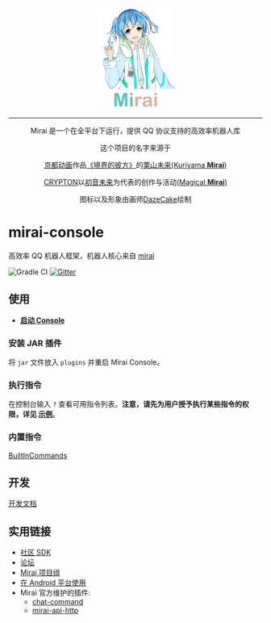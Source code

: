 <div align="center">
   <img width="160" src="https://github.com/mamoe/mirai/blob/dev/docs/mirai.png" alt="logo"></br>


   <img width="95" src="https://github.com/mamoe/mirai/blob/dev/docs/mirai.svg" alt="title">

----
Mirai 是一个在全平台下运行，提供 QQ 协议支持的高效率机器人库

这个项目的名字来源于
     <p><a href = "http://www.kyotoanimation.co.jp/">京都动画</a>作品<a href = "https://zh.moegirl.org/zh-hans/%E5%A2%83%E7%95%8C%E7%9A%84%E5%BD%BC%E6%96%B9">《境界的彼方》</a>的<a href = "https://zh.moegirl.org/zh-hans/%E6%A0%97%E5%B1%B1%E6%9C%AA%E6%9D%A5">栗山未来(Kuriyama <b>Mirai</b>)</a></p>
     <p><a href = "https://www.crypton.co.jp/">CRYPTON</a>以<a href = "https://www.crypton.co.jp/miku_eng">初音未来</a>为代表的创作与活动<a href = "https://magicalmirai.com/2019/index_en.html">(Magical <b>Mirai</b>)</a></p>
图标以及形象由画师<a href = "">DazeCake</a>绘制
</div>

# mirai-console

高效率 QQ 机器人框架，机器人核心来自 [mirai](https://github.com/mamoe/mirai)

![Gradle CI](https://github.com/mamoe/mirai-console/workflows/Gradle%20CI/badge.svg?branch=master)
[![Gitter](https://badges.gitter.im/mamoe/mirai.svg)](https://gitter.im/mamoe/mirai?utm_source=badge&utm_medium=badge&utm_campaign=pr-badge)

## 使用

- **[启动 Console](docs/Run.md)**

### 安装 JAR 插件

将 `jar` 文件放入 `plugins` 并重启 Mirai Console。

### 执行指令

在控制台输入 `?` 查看可用指令列表。**注意，请先为用户授予执行某些指令的权限，详见 [示例](docs/BuiltInCommands.md#授予一个用户执行所有指令的权限)**。

### 内置指令

[BuiltInCommands](docs/BuiltInCommands.md#mirai-console---builtin-commands)

## 开发

[开发文档](docs/README.md#mirai-console)

## 实用链接

- [社区 SDK](https://github.com/mamoe/mirai#%E4%BD%BF%E7%94%A8-mirai-console-%E6%9C%8D%E5%8A%A1%E7%AB%AF%E4%B8%BA-mirai-console-%E5%BC%80%E5%8F%91%E6%8F%92%E4%BB%B6)
- [论坛](https://mirai.mamoe.net)
- [Mirai 项目组](https://github.com/project-mirai)
- [在 Android 平台使用](https://github.com/mzdluo123/MiraiAndroid)
- Mirai 官方维护的插件:
  - [chat-command](https://github.com/project-mirai/chat-command)
  - [mirai-api-http](https://github.com/project-mirai/mirai-api-http)

